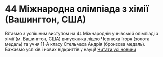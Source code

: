 # 44 Міжнародна олімпіада з хімії (Вашингтон, США)
Вітаємо з успішним виступом на  44 Міжнародній учнівській олімпіаді з хімії (м. Вашингтон, США)  випускника ліцею  Чернюха Ігоря (золота медаль) та учня 11-А класу  Стельмаха Андрія  (бронзова медаль). Бажаємо успіхів і нових відкриттів у науці!
[Читати усі новини](/news)

